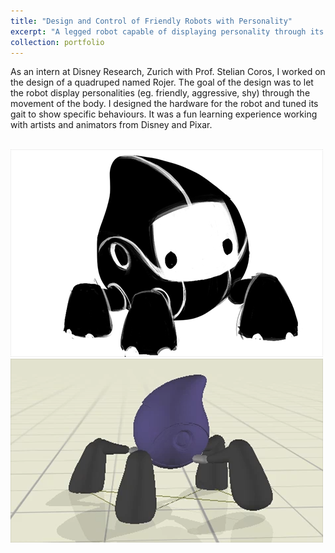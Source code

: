 ```yaml
---
title: "Design and Control of Friendly Robots with Personality"
excerpt: "A legged robot capable of displaying personality through its movement <br/><img src='/images/projectImages/Roger_500x300.png'> <br/>Sketch by Maurizio Nitti and Alessia Marra"
collection: portfolio
---
```


As an intern at Disney Research, Zurich with Prof. Stelian Coros, I worked on the design of a quadruped named Rojer. The goal of the design was to let the robot display personalities (eg. friendly, aggressive, shy) through the movement of the body. I designed the hardware for the robot and tuned its gait to show specific behaviours. It was a fun learning experience working with artists and animators from Disney and Pixar.

<br/><img src='/images/projectImages/Roger_500x300.png'>
<br/><img src='/images/projectImages/Roger2_500x300.png'>